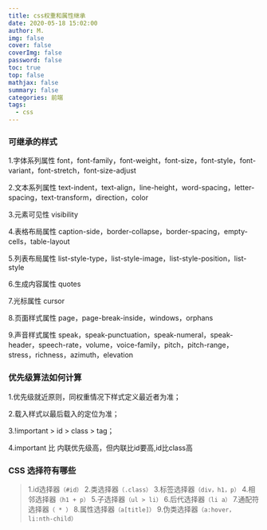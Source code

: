 ```yaml
---
title: css权重和属性继承
date: 2020-05-18 15:02:00
author: M.
img: false
cover: false
coverImg: false
password: false
toc: true
top: false
mathjax: false
summary: false 
categories: 前端
tags:
  - css
---
```




### 可继承的样式

1.字体系列属性 font，font-family，font-weight，font-size，font-style，font-variant，font-stretch，font-size-adjust

2.文本系列属性 text-indent，text-align，line-height，word-spacing，letter-spacing，text-transform，direction，color

3.元素可见性 visibility

4.表格布局属性 caption-side，border-collapse，border-spacing，empty-cells，table-layout

5.列表布局属性 list-style-type，list-style-image，list-style-position，list-style

6.生成内容属性 quotes

7.光标属性 cursor

8.页面样式属性 page，page-break-inside，windows，orphans

9.声音样式属性 speak，speak-punctuation，speak-numeral，speak-header，speech-rate，volume，voice-family，pitch，pitch-range，stress，richness，azimuth，elevation

### 优先级算法如何计算

1.优先级就近原则，同权重情况下样式定义最近者为准；

2.载入样式以最后载入的定位为准；

3.!important > id > class > tag；

4.important 比 内联优先级高，但内联比id要高,id比class高




### CSS 选择符有哪些

>1.id选择器`（#id）`
2.类选择器`（.class）`
3.标签选择器`（div，h1，p）`
4.相邻选择器`（h1 + p）`
5.子选择器`（ul > li）`
6.后代选择器`（li a）`
7.通配符选择器`（ * ）`
8.属性选择器`（a[title]）`
9.伪类选择器`（a:hover，li:nth-child）`
